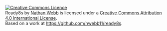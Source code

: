 <a rel="license" href="http://creativecommons.org/licenses/by/4.0/"><img alt="Creative Commons Licence" style="border-width:0" src="https://i.creativecommons.org/l/by/4.0/88x31.png" /></a><br /><span xmlns:dct="http://purl.org/dc/terms/" property="dct:title">Ready8s</span> by <a xmlns:cc="http://creativecommons.org/ns#" href="https://github.com/nwebb11" property="cc:attributionName" rel="cc:attributionURL">Nathan Webb</a> is licensed under a <a rel="license" href="http://creativecommons.org/licenses/by/4.0/">Creative Commons Attribution 4.0 International License</a>.<br />Based on a work at <a xmlns:dct="http://purl.org/dc/terms/" href="https://github.com/nwebb11/ready8s" rel="dct:source">https://github.com/nwebb11/ready8s</a>.
